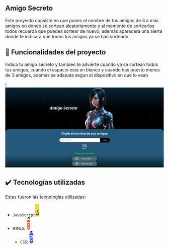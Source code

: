 ## Amigo Secreto 
Este proyecto consiste en que pones el nombre de tus amigos de 3 a
más amigos en donde se sortean aleatoriamente y al momento de sortearlos todos recuerda que puedes sortear de nuevo, además aparecera una alerta donde te indicara que todos tus amigos ya se han sorteado.
## 🔨 Funcionalidades del proyecto
Indica tu amigo secreto y tambien te advierte cuando ya se sortean todos tus amigos, cuando el espacio esta en blanco y cuando has puesto menos de 3 amigos, ademas se adapata segun el dispositivo en que lo vean

!<img src="assets/Pagina.jpeg" class="main-image">

## ✔️ Tecnologías utilizadas

Estas fueron las tecnologías utilizadas: 

- `JavaScript`<img src="assets/JavaScript-logo.png" height="40" width="12">
- `HTML5`: <img src="assets/HTML5_logo.png" height="40" width="12">
  - `CSS`: <img src="assets/CSS3_logo.png" height="40" width="12">
